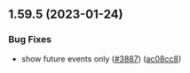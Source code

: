 ## 1.59.5 (2023-01-24)


### Bug Fixes

* show future events only ([#3887](https://github.com/EddieHubCommunity/LinkFree/issues/3887)) ([ac08cc8](https://github.com/EddieHubCommunity/LinkFree/commit/ac08cc80cab6a5f4d73bf744d09d862a233d1870))



